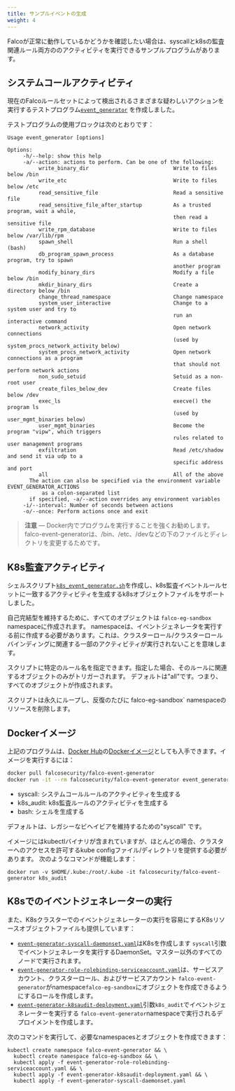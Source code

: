 ```yaml
---
title: サンプルイベントの生成
weight: 4
---
```


Falcoが正常に動作しているかどうかを確認したい場合は、syscallとk8sの監査関連ルール両方ののアクティビティを実行できるサンプルプログラムがあります。

## システムコールアクティビティ

現在のFalcoルールセットによって検出されるさまざまな疑わしいアクションを実行するテストプログラム[`event_generator`](https://github.com/falcosecurity/falco/blob/master/docker/event-generator/event_generator.cpp) を作成しました。

テストプログラムの使用ブロックは次のとおりです：

```shell
Usage event_generator [options]

Options:
     -h/--help: show this help
     -a/--action: actions to perform. Can be one of the following:
          write_binary_dir                           Write to files below /bin
          write_etc                                  Write to files below /etc
          read_sensitive_file                        Read a sensitive file
          read_sensitive_file_after_startup          As a trusted program, wait a while,
                                                     then read a sensitive file
          write_rpm_database                         Write to files below /var/lib/rpm
          spawn_shell                                Run a shell (bash)
          db_program_spawn_process                   As a database program, try to spawn
                                                     another program
          modify_binary_dirs                         Modify a file below /bin
          mkdir_binary_dirs                          Create a directory below /bin
          change_thread_namespace                    Change namespace
          system_user_interactive                    Change to a system user and try to
                                                     run an interactive command
          network_activity                           Open network connections
                                                     (used by system_procs_network_activity below)
          system_procs_network_activity              Open network connections as a program
                                                     that should not perform network actions
          non_sudo_setuid                            Setuid as a non-root user
          create_files_below_dev                     Create files below /dev
          exec_ls                                    execve() the program ls
                                                     (used by user_mgmt_binaries below)
          user_mgmt_binaries                         Become the program "vipw", which triggers
                                                     rules related to user management programs
          exfiltration                               Read /etc/shadow and send it via udp to a
                                                     specific address and port
          all                                        All of the above
       The action can also be specified via the environment variable EVENT_GENERATOR_ACTIONS
           as a colon-separated list
       if specified, -a/--action overrides any environment variables
     -i/--interval: Number of seconds between actions
     -o/--once: Perform actions once and exit
```

> **注意** — Docker内でプログラムを実行することを強くお勧めします。falco-event-generatorは、/bin、/etc、/devなどの下のファイルとディレクトリを変更するためです。

## K8s監査アクティビティ

シェルスクリプト[`k8s_event_generator.sh`](https://github.com/falcosecurity/falco/blob/master/docker/event-generator/k8_event_generator.sh)を作成し、k8s監査イベントルールセットに一致するアクティビティを生成するk8sオブジェクトファイルをサポートしました。

自己完結型を維持するために、すべてのオブジェクトは `falco-eg-sandbox` namespaceに作成されます。 namespaceは、イベントジェネレータを実行する前に作成する必要があります。これは、クラスターロール/クラスターロールバインディングに関連する一部のアクティビティが実行されないことを意味します。

スクリプトに特定のルール名を指定できます。指定した場合、そのルールに関連するオブジェクトのみがトリガーされます。 デフォルトは"all"です。つまり、すべてのオブジェクトが作成されます。

スクリプトは永久にループし、反復のたびに falco-eg-sandbox` namespaceのリソースを削除します。

## Dockerイメージ

上記のプログラムは、[Docker Hub](https://hub.docker.com)の[Dockerイメージ](https://hub.docker.com/r/falcosecurity/falco-event-generator/)としても入手できます。イメージを実行するには：

```bash
docker pull falcosecurity/falco-event-generator
docker run -it --rm falcosecurity/falco-event-generator event_generator [syscall|k8s_audit (<rule name>|all)|bash]
```

* syscall: システムコールルールのアクティビティを生成する
* k8s_audit: k8s監査ルールのアクティビティを生成する
* bash: シェルを生成する

デフォルトは、レガシーなビヘイビアを維持するための"syscall" です。

イメージにはkubectlバイナリが含まれていますが、ほとんどの場合、クラスターへのアクセスを許可するkube configファイル/ディレクトリを提供する必要があります。 次のようなコマンドが機能します：

```
docker run -v $HOME/.kube:/root/.kube -it falcosecurity/falco-event-generator k8s_audit
```

## K8sでのイベントジェネレーターの実行

また、K8sクラスターでのイベントジェネレーターの実行を容易にするK8sリソースオブジェクトファイルも提供しています：

* [`event-generator-syscall-daemonset.yaml`](https://github.com/falcosecurity/falco/blob/master/docker/event-generator/event-generator-syscall-daemonset.yaml)はK8sを作成します `syscall`引数でイベントジェネレータを実行するDaemonSet。マスター以外のすべてのノードで実行されます。
* [`event-generator-role-rolebinding-serviceaccount.yaml`](https://github.com/falcosecurity/falco/blob/master/docker/event-generator/event-generator-role-rolebinding-serviceaccount.yaml)は、サービスアカウント、クラスターロール、およびサービスアカウント `falco-event-generator`がnamespace`falco-eg-sandbox`にオブジェクトを作成できるようにするロールを作成します。
* [`event-generator-k8saudit-deployment.yaml`](https://github.com/falcosecurity/falco/blob/master/docker/event-generator/event-generator-syscall-daemonset.yaml)引数`k8s_audit`でイベントジェネレーターを実行する `falco-event-generator`namespaceで実行されるデプロイメントを作成します。

次のコマンドを実行して、必要なnamespacesとオブジェクトを作成できます：

```
kubectl create namespace falco-event-generator && \
  kubectl create namespace falco-eg-sandbox && \
  kubectl apply -f event-generator-role-rolebinding-serviceaccount.yaml && \
  kubectl apply -f event-generator-k8saudit-deployment.yaml && \
  kubectl apply -f event-generator-syscall-daemonset.yaml
```

